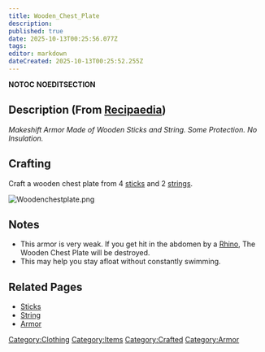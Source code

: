 ```yaml
---
title: Wooden_Chest_Plate
description: 
published: true
date: 2025-10-13T00:25:56.077Z
tags: 
editor: markdown
dateCreated: 2025-10-13T00:25:52.255Z
---
```


__NOTOC__ __NOEDITSECTION__

## Description (From [Recipaedia](Recipedia "wikilink"))

*Makeshift Armor Made of Wooden Sticks and String. Some Protection. No
Insulation.*

## Crafting

Craft a wooden chest plate from 4 [sticks](Stick "wikilink") and 2
[strings](String "wikilink").

![Woodenchestplate.png](Woodenchestplate.png "Woodenchestplate.png")

## Notes

  - This armor is very weak. If you get hit in the abdomen by a
    [Rhino](Rhino "wikilink"), The Wooden Chest Plate will be destroyed.
  - This may help you stay afloat without constantly swimming. 

## Related Pages

  - [Sticks](Stick "wikilink")
  - [String](String "wikilink")
  - [Armor](Armor "wikilink")

[Category:Clothing](Category:Clothing "wikilink")
[Category:Items](Category:Items "wikilink")
[Category:Crafted](Category:Crafted "wikilink")
[Category:Armor](Category:Armor "wikilink")